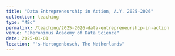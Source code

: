 ```yaml
---
title: "Data Entrepreneurship in Action, A.Y. 2025-2026"
collection: teaching
type: "MSc"
permalink: /teaching/2025-2026-data-entrepreneurship-in-action
venue: "Jheronimus Academy of Data Science"
date: 2025-01-01
location: "'s-Hertogenbosch, The Netherlands"
---
```

